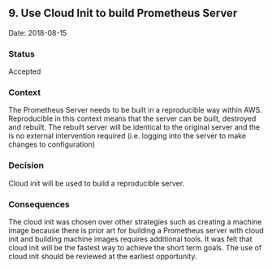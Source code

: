 ## 9. Use Cloud Init to build Prometheus Server

Date: 2018-08-15

### Status

Accepted

### Context

The Prometheus Server needs to be built in a reproducible way within AWS.
Reproducible in this context means that the server can be built, destroyed and rebuilt.
The rebuilt server will be identical to the original server and the is no external intervention required (i.e. logging into the server to make changes to configuration)

### Decision

Cloud init will be used to build a reproducible server.

### Consequences

The cloud init was chosen over other strategies such as creating a machine image because there is prior art for building a Prometheus server with cloud init and building machine images requires additional tools.
It was felt that cloud init will be the fastest way to achieve the short term goals.
The use of cloud init should be reviewed at the earliest opportunity.
